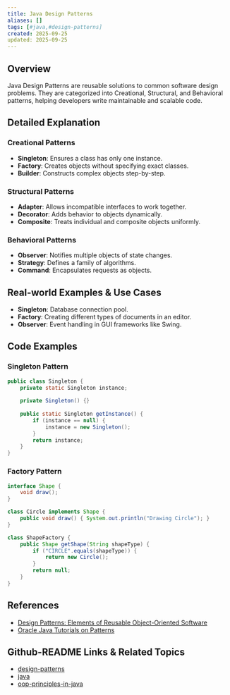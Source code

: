 ```yaml
---
title: Java Design Patterns
aliases: []
tags: [#java,#design-patterns]
created: 2025-09-25
updated: 2025-09-25
---
```


## Overview

Java Design Patterns are reusable solutions to common software design problems. They are categorized into Creational, Structural, and Behavioral patterns, helping developers write maintainable and scalable code.

## Detailed Explanation

### Creational Patterns
- **Singleton**: Ensures a class has only one instance.
- **Factory**: Creates objects without specifying exact classes.
- **Builder**: Constructs complex objects step-by-step.

### Structural Patterns
- **Adapter**: Allows incompatible interfaces to work together.
- **Decorator**: Adds behavior to objects dynamically.
- **Composite**: Treats individual and composite objects uniformly.

### Behavioral Patterns
- **Observer**: Notifies multiple objects of state changes.
- **Strategy**: Defines a family of algorithms.
- **Command**: Encapsulates requests as objects.

## Real-world Examples & Use Cases

- **Singleton**: Database connection pool.
- **Factory**: Creating different types of documents in an editor.
- **Observer**: Event handling in GUI frameworks like Swing.

## Code Examples

### Singleton Pattern

```java
public class Singleton {
    private static Singleton instance;
    
    private Singleton() {}
    
    public static Singleton getInstance() {
        if (instance == null) {
            instance = new Singleton();
        }
        return instance;
    }
}
```

### Factory Pattern

```java
interface Shape {
    void draw();
}

class Circle implements Shape {
    public void draw() { System.out.println("Drawing Circle"); }
}

class ShapeFactory {
    public Shape getShape(String shapeType) {
        if ("CIRCLE".equals(shapeType)) {
            return new Circle();
        }
        return null;
    }
}
```

## References

- [Design Patterns: Elements of Reusable Object-Oriented Software](https://en.wikipedia.org/wiki/Design_Patterns)
- [Oracle Java Tutorials on Patterns](https://docs.oracle.com/javase/tutorial/java/concepts/)

## Github-README Links & Related Topics

- [design-patterns](../design-patterns/README.md)
- [java](../java/README.md)
- [oop-principles-in-java](../oop-principles-in-java/README.md)
